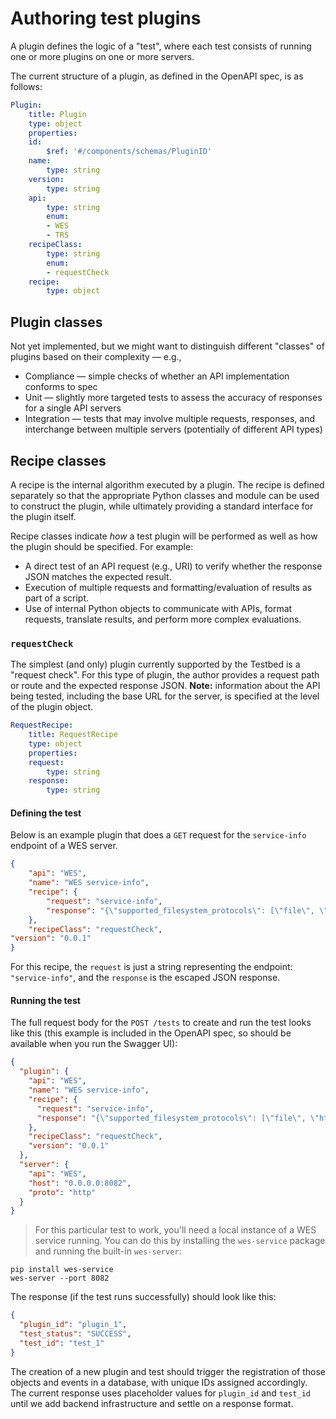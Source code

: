 # Authoring test plugins

A plugin defines the logic of a "test", where each test consists of running one or more plugins on one or more servers.

The current structure of a plugin, as defined in the OpenAPI spec, is as follows:

```yaml
Plugin:
    title: Plugin
    type: object
    properties:
    id:
        $ref: '#/components/schemas/PluginID'
    name:
        type: string
    version:
        type: string
    api:
        type: string
        enum:
        - WES
        - TRS
    recipeClass:
        type: string
        enum:
        - requestCheck
    recipe:
        type: object
```

## Plugin classes

Not yet implemented, but we might want to distinguish different "classes" of plugins based on their complexity — e.g.,

+ Compliance — simple checks of whether an API implementation conforms to spec
+ Unit — slightly more targeted tests to assess the accuracy of responses for a single API servers
+ Integration — tests that may involve multiple requests, responses, and interchange between multiple servers (potentially of different API types)

## Recipe classes

A recipe is the internal algorithm executed by a plugin. The recipe is defined separately so that the appropriate Python classes and module can be used to construct the plugin, while ultimately providing a standard interface for the plugin itself.

Recipe classes indicate _how_ a test plugin will be performed as well as how the plugin should be specified. For example:

+ A direct test of an API request (e.g., URI) to verify whether the response JSON matches the expected result.
+ Execution of multiple requests and formatting/evaluation of results as part of a script.
+ Use of internal Python objects to communicate with APIs, format requests, translate results, and perform more complex evaluations.

### `requestCheck`

The simplest (and only) plugin currently supported by the Testbed is a "request check". For this type of plugin, the author provides a request path or route and the expected response JSON. **Note:** information about the API being tested, including the base URL for the server, is specified at the level of the plugin object.

```yaml
RequestRecipe:
    title: RequestRecipe
    type: object
    properties:
    request:
        type: string
    response:
        type: string
```

#### Defining the test

Below is an example plugin that does a `GET` request for the `service-info` endpoint of a WES server.

```json
{
    "api": "WES",
    "name": "WES service-info",
    "recipe": {
        "request": "service-info",
        "response": "{\"supported_filesystem_protocols\": [\"file\", \"http\", \"https\"], \"supported_wes_versions\": [\"0.3.0\", \"1.0.0\"], \"system_state_counts\": {}, \"tags\": {}, \"workflow_engine_versions\": {\"cwl-runner\": \"b''\"}, \"workflow_type_versions\": {\"CWL\": {\"workflow_type_version\": [\"v1.0\"]}}}"
    },
    "recipeClass": "requestCheck",
"version": "0.0.1"
}
```

For this recipe, the `request` is just a string representing the endpoint: `"service-info"`, and the `response` is the escaped JSON response.


#### Running the test

The full request body for the `POST /tests` to create and run the test looks like this (this example is included in the OpenAPI spec, so should be available when you run the Swagger UI):

```json
{
  "plugin": {
    "api": "WES",
    "name": "WES service-info",
    "recipe": {
      "request": "service-info",
      "response": "{\"supported_filesystem_protocols\": [\"file\", \"http\", \"https\"], \"supported_wes_versions\": [\"0.3.0\", \"1.0.0\"], \"system_state_counts\": {}, \"tags\": {}, \"workflow_engine_versions\": {\"cwl-runner\": \"b''\"}, \"workflow_type_versions\": {\"CWL\": {\"workflow_type_version\": [\"v1.0\"]}}}"
    },
    "recipeClass": "requestCheck",
    "version": "0.0.1"
  },
  "server": {
    "api": "WES",
    "host": "0.0.0.0:8082",
    "proto": "http"
  }
}
```

> For this particular test to work, you'll need a local instance of a WES service running. You can do this by installing the `wes-service` package and running the built-in `wes-server`:

```
pip install wes-service
wes-server --port 8082
```

The response (if the test runs successfully) should look like this:

```json
{
  "plugin_id": "plugin_1",
  "test_status": "SUCCESS",
  "test_id": "test_1"
}
```

The creation of a new plugin and test should trigger the registration of those objects and events in a database, with unique IDs assigned accordingly. The current response uses placeholder values for `plugin_id` and `test_id` until we add backend infrastructure and settle on a response format.
